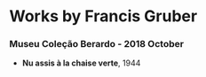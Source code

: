 # Works by Francis Gruber

### Museu Coleção Berardo - 2018 October
- **Nu assis à la chaise verte**, 1944